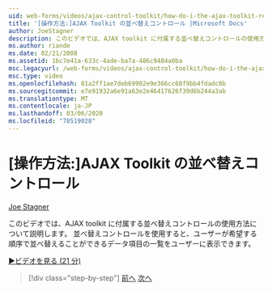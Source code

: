 ```yaml
---
uid: web-forms/videos/ajax-control-toolkit/how-do-i-the-ajax-toolkit-reorder-control
title: '[操作方法:]AJAX Toolkit の並べ替えコントロール |Microsoft Docs'
author: JoeStagner
description: このビデオでは、AJAX toolkit に付属する並べ替えコントロールの使用方法について説明します。 並べ替えコントロールを使用すると、ユーザーにリスト o を表示させることができます...
ms.author: riande
ms.date: 02/21/2008
ms.assetid: 1bc7e41a-633c-4ade-ba7a-486c9484a0ba
msc.legacyurl: /web-forms/videos/ajax-control-toolkit/how-do-i-the-ajax-toolkit-reorder-control
msc.type: video
ms.openlocfilehash: 81a2ff1ae7deb69902e9e366cc68f9bb4fdadc0b
ms.sourcegitcommit: e7e91932a6e91a63e2e46417626f39d6b244a3ab
ms.translationtype: MT
ms.contentlocale: ja-JP
ms.lasthandoff: 03/06/2020
ms.locfileid: "78519028"
---
```

# <a name="how-do-i-the-ajax-toolkit-reorder-control"></a>[操作方法:]AJAX Toolkit の並べ替えコントロール

[Joe Stagner](https://github.com/JoeStagner)

このビデオでは、AJAX toolkit に付属する並べ替えコントロールの使用方法について説明します。 並べ替えコントロールを使用すると、ユーザーが希望する順序で並べ替えることができるデータ項目の一覧をユーザーに表示できます。

[&#9654;ビデオを見る (21 分)](https://channel9.msdn.com/Blogs/ASP-NET-Site-Videos/how-do-i-the-ajax-toolkit-reorder-control)

> [!div class="step-by-step"]
> [前へ](how-do-i-use-the-aspnet-ajax-updatepanelanimation-extender.md)
> [次へ](utilize-the-ajax-rating-control-in-the-aspnet-toolkit.md)
